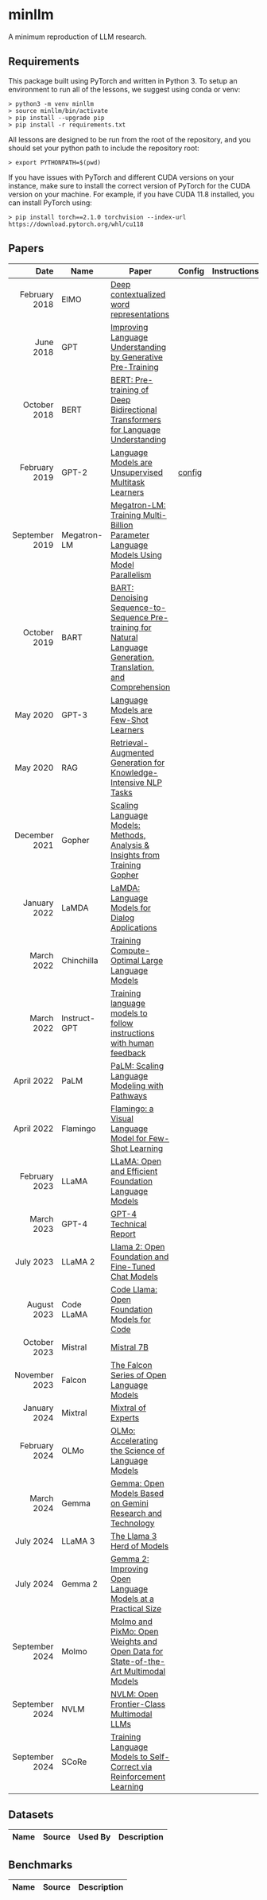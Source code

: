 # minllm
A minimum reproduction of LLM research.

## Requirements

This package built using PyTorch and written in Python 3. To setup an environment to run all of the lessons, we suggest using conda or venv:

```
> python3 -m venv minllm
> source minllm/bin/activate
> pip install --upgrade pip
> pip install -r requirements.txt
```

All lessons are designed to be run from the root of the repository, and you should set your python path to include the repository root:

```
> export PYTHONPATH=$(pwd)
```

If you have issues with PyTorch and different CUDA versions on your instance, make sure to install the correct version of PyTorch for the CUDA version on your machine. For example, if you have CUDA 11.8 installed, you can install PyTorch using:

```
> pip install torch==2.1.0 torchvision --index-url https://download.pytorch.org/whl/cu118
```

## Papers

| Date  | Name  | Paper | Config | Instructions
| ----: | ---- | ----- | ------ | -----
| February 2018 | ElMO | [Deep contextualized word representations](https://arxiv.org/abs/1802.05365) | |
| June 2018 | GPT | [Improving Language Understanding by Generative Pre-Training](https://cdn.openai.com/research-covers/language-unsupervised/language_understanding_paper.pdf) | |
| October 2018 | BERT | [BERT: Pre-training of Deep Bidirectional Transformers for Language Understanding](https://arxiv.org/abs/1810.04805) | |
| February 2019 | GPT-2 | [Language Models are Unsupervised Multitask Learners](https://cdn.openai.com/better-language-models/language_models_are_unsupervised_multitask_learners.pdf) | [config](https://github.com/swookey-thinky/minllm/blob/main/configs/tinyshakespeare/gpt2.yaml) |
| September 2019 | Megatron-LM | [Megatron-LM: Training Multi-Billion Parameter Language Models Using Model Parallelism](https://arxiv.org/abs/1909.08053) | |
| October 2019 | BART | [BART: Denoising Sequence-to-Sequence Pre-training for Natural Language Generation, Translation, and Comprehension](https://arxiv.org/abs/1910.13461) | |
| May 2020 | GPT-3 | [Language Models are Few-Shot Learners](https://arxiv.org/abs/2005.14165) | |
| May 2020 | RAG | [Retrieval-Augmented Generation for Knowledge-Intensive NLP Tasks](https://arxiv.org/abs/2005.11401) | |
| December 2021 | Gopher | [Scaling Language Models: Methods, Analysis & Insights from Training Gopher](https://arxiv.org/abs/2112.11446) | |
| January 2022 | LaMDA | [LaMDA: Language Models for Dialog Applications](https://arxiv.org/abs/2201.08239) | |
| March 2022 | Chinchilla | [Training Compute-Optimal Large Language Models](https://arxiv.org/abs/2203.15556) | |
| March 2022 | Instruct-GPT | [Training language models to follow instructions with human feedback](https://arxiv.org/abs/2203.02155) | |
| April 2022 | PaLM | [PaLM: Scaling Language Modeling with Pathways](https://arxiv.org/abs/2204.02311) | |
| April 2022 | Flamingo | [Flamingo: a Visual Language Model for Few-Shot Learning](https://arxiv.org/abs/2204.14198) | |
| February 2023 | LLaMA | [LLaMA: Open and Efficient Foundation Language Models](https://arxiv.org/abs/2302.13971) | |
| March 2023 | GPT-4 | [GPT-4 Technical Report](https://arxiv.org/abs/2303.08774) | |
| July 2023 | LLaMA 2 | [Llama 2: Open Foundation and Fine-Tuned Chat Models](https://arxiv.org/abs/2307.09288) | |
| August 2023 | Code LLaMA | [Code Llama: Open Foundation Models for Code](https://arxiv.org/abs/2308.12950) | |
| October 2023 | Mistral | [Mistral 7B](https://arxiv.org/abs/2310.06825) | |
| November 2023 | Falcon | [The Falcon Series of Open Language Models](https://arxiv.org/abs/2311.16867) | |
| January 2024 | Mixtral | [Mixtral of Experts](https://arxiv.org/abs/2401.04088) | |
| February 2024 | OLMo | [OLMo: Accelerating the Science of Language Models](https://arxiv.org/abs/2402.00838) | |
| March 2024 | Gemma | [Gemma: Open Models Based on Gemini Research and Technology](https://arxiv.org/abs/2403.08295) | |
| July 2024 | LLaMA 3 | [The Llama 3 Herd of Models](https://arxiv.org/abs/2407.21783) | |
| July 2024 | Gemma 2 | [Gemma 2: Improving Open Language Models at a Practical Size](https://arxiv.org/abs/2408.00118) | | 
| September 2024 | Molmo | [Molmo and PixMo: Open Weights and Open Data for State-of-the-Art Multimodal Models](https://molmo.allenai.org/paper.pdf) | |
| September 2024 | NVLM | [NVLM: Open Frontier-Class Multimodal LLMs](https://arxiv.org/abs/2409.11402) | |
| September 2024 | SCoRe | [Training Language Models to Self-Correct via Reinforcement Learning](https://arxiv.org/abs/2409.12917) | |

## Datasets

| Name | Source | Used By | Description
| :--- | :----- | :------ | :----------

## Benchmarks

| Name | Source | Description
| :--- | :----- | -----------

